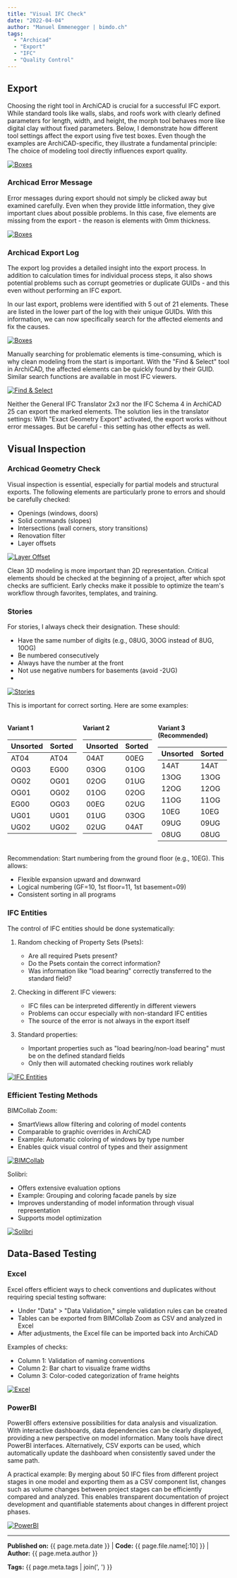 ```yaml
---
title: "Visual IFC Check"
date: "2022-04-04"
author: "Manuel Emmenegger | bimdo.ch"
tags:
  - "Archicad"
  - "Export"
  - "IFC"
  - "Quality Control"
---
```


## Export
Choosing the right tool in ArchiCAD is crucial for a successful IFC export. While standard tools like walls, slabs, and roofs work with clearly defined parameters for length, width, and height, the morph tool behaves more like digital clay without fixed parameters. Below, I demonstrate how different tool settings affect the export using five test boxes. Even though the examples are ArchiCAD-specific, they illustrate a fundamental principle: The choice of modeling tool directly influences export quality.

[![Boxes](assets/ac640-1000_01_uebersicht-einleitung.png)](assets/ac640-1000_01_uebersicht-einleitung.png)


### Archicad Error Message
Error messages during export should not simply be clicked away but examined carefully. Even when they provide little information, they give important clues about possible problems. In this case, five elements are missing from the export - the reason is elements with 0mm thickness.

[![Boxes](assets/ac640-1000_02_Fehlermeldung.png)](assets/ac640-1000_02_Fehlermeldung.png)


### Archicad Export Log
The export log provides a detailed insight into the export process. In addition to calculation times for individual process steps, it also shows potential problems such as corrupt geometries or duplicate GUIDs - and this even without performing an IFC export.

In our last export, problems were identified with 5 out of 21 elements. These are listed in the lower part of the log with their unique GUIDs. With this information, we can now specifically search for the affected elements and fix the causes.

[![Boxes](assets/ac640-1000_03_protokoll-1024x573.png)](assets/ac640-1000_03_protokoll-1024x573.png)

Manually searching for problematic elements is time-consuming, which is why clean modeling from the start is important. With the "Find & Select" tool in ArchiCAD, the affected elements can be quickly found by their GUID. Similar search functions are available in most IFC viewers.

[![Find & Select](assets/ac640-1000_04_suchen-aktivieren.png)](assets/ac640-1000_04_suchen-aktivieren.png)

Neither the General IFC Translator 2x3 nor the IFC Schema 4 in ArchiCAD 25 can export the marked elements. The solution lies in the translator settings: With "Exact Geometry Export" activated, the export works without error messages. But be careful - this setting has other effects as well.

## Visual Inspection
### Archicad Geometry Check
Visual inspection is essential, especially for partial models and structural exports. The following elements are particularly prone to errors and should be carefully checked:

- Openings (windows, doors)
- Solid commands (slopes)
- Intersections (wall corners, story transitions)
- Renovation filter
- Layer offsets

[![Layer Offset](assets/ac640-1000_05_schichteinzug.png)](assets/ac640-1000_05_schichteinzug.png)

Clean 3D modeling is more important than 2D representation. Critical elements should be checked at the beginning of a project, after which spot checks are sufficient. Early checks make it possible to optimize the team's workflow through favorites, templates, and training.

### Stories
For stories, I always check their designation. These should:
- Have the same number of digits (e.g., 08UG, 30OG instead of 8UG, 10OG)
- Be numbered consecutively
- Always have the number at the front
- Not use negative numbers for basements (avoid -2UG)
- 
[![Stories](assets/ac640-1000_06_geschosse.png)](assets/ac640-1000_06_geschosse.png)

This is important for correct sorting. Here are some examples:

<div class="responsive-container" style="display: flex; gap: 0.5rem;">
  <div style="flex: 1;">
    <h4>Variant 1</h4>
    <table>
      <thead>
        <tr>
          <th>Unsorted</th>
          <th>Sorted</th>
        </tr>
      </thead>
      <tbody>
        <tr><td>AT04</td><td>AT04</td></tr>
        <tr><td>OG03</td><td>EG00</td></tr>
        <tr><td>OG02</td><td>OG01</td></tr>
        <tr><td>OG01</td><td>OG02</td></tr>
        <tr><td>EG00</td><td>OG03</td></tr>
        <tr><td>UG01</td><td>UG01</td></tr>
        <tr><td>UG02</td><td>UG02</td></tr>
      </tbody>
    </table>
  </div>
  <div style="flex: 1;">
    <h4>Variant 2</h4>
    <table>
      <thead>
        <tr>
          <th>Unsorted</th>
          <th>Sorted</th>
        </tr>
      </thead>
      <tbody>
        <tr><td>04AT</td><td>00EG</td></tr>
        <tr><td>03OG</td><td>01OG</td></tr>
        <tr><td>02OG</td><td>01UG</td></tr>
        <tr><td>01OG</td><td>02OG</td></tr>
        <tr><td>00EG</td><td>02UG</td></tr>
        <tr><td>01UG</td><td>03OG</td></tr>
        <tr><td>02UG</td><td>04AT</td></tr>
      </tbody>
    </table>
  </div>
  <div style="flex: 1;">
    <h4>Variant 3 (Recommended)</h4>
    <table>
      <thead>
        <tr>
          <th>Unsorted</th>
          <th>Sorted</th>
        </tr>
      </thead>
      <tbody>
        <tr><td>14AT</td><td>14AT</td></tr>
        <tr><td>13OG</td><td>13OG</td></tr>
        <tr><td>12OG</td><td>12OG</td></tr>
        <tr><td>11OG</td><td>11OG</td></tr>
        <tr><td>10EG</td><td>10EG</td></tr>
        <tr><td>09UG</td><td>09UG</td></tr>
        <tr><td>08UG</td><td>08UG</td></tr>
      </tbody>
    </table>
  </div>
</div>

Recommendation: Start numbering from the ground floor (e.g., 10EG). This allows:

- Flexible expansion upward and downward
- Logical numbering (GF=10, 1st floor=11, 1st basement=09)
- Consistent sorting in all programs

### IFC Entities
The control of IFC entities should be done systematically:

1. Random checking of Property Sets (Psets):
    - Are all required Psets present?
    - Do the Psets contain the correct information?
    - Was information like "load bearing" correctly transferred to the standard field?

2. Checking in different IFC viewers:
    - IFC files can be interpreted differently in different viewers
    - Problems can occur especially with non-standard IFC entities
    - The source of the error is not always in the export itself

3. Standard properties:
    - Important properties such as "load bearing/non-load bearing" must be on the defined standard fields
    - Only then will automated checking routines work reliably

[![IFC Entities](assets/ac640-1000_07_entity.png)](assets/ac640-1000_07_entity.png)


### Efficient Testing Methods

   BIMCollab Zoom:

   - SmartViews allow filtering and coloring of model contents
   - Comparable to graphic overrides in ArchiCAD
   - Example: Automatic coloring of windows by type number
   - Enables quick visual control of types and their assignment

[![BIMCollab](assets/ac640-1000_08_bimcollab.png)](assets/ac640-1000_08_bimcollab.png)


   Solibri:

   - Offers extensive evaluation options
   - Example: Grouping and coloring facade panels by size
   - Improves understanding of model information through visual representation
   - Supports model optimization

[![Solibri](assets/ac640-1000_09_solibri.gif)](assets/ac640-1000_09_solibri.gif)

## Data-Based Testing
### Excel
Excel offers efficient ways to check conventions and duplicates without requiring special testing software:

- Under "Data" > "Data Validation," simple validation rules can be created
- Tables can be exported from BIMCollab Zoom as CSV and analyzed in Excel
- After adjustments, the Excel file can be imported back into ArchiCAD

Examples of checks:

- Column 1: Validation of naming conventions
- Column 2: Bar chart to visualize frame widths
- Column 3: Color-coded categorization of frame heights

[![Excel](assets/ac640-1000_10_excel.png)](assets/ac640-1000_10_excel.png)


### PowerBI
PowerBI offers extensive possibilities for data analysis and visualization. With interactive dashboards, data dependencies can be clearly displayed, providing a new perspective on model information. Many tools have direct PowerBI interfaces. Alternatively, CSV exports can be used, which automatically update the dashboard when consistently saved under the same path.

A practical example: By merging about 50 IFC files from different project stages in one model and exporting them as a CSV component list, changes such as volume changes between project stages can be efficiently compared and analyzed. This enables transparent documentation of project development and quantifiable statements about changes in different project phases.

[![PowerBI](assets/ac640-1000_11_powerbi.jpg)](assets/ac640-1000_11_powerbi.jpg)

---
**Published on:** {{ page.meta.date }} | **Code:** {{ page.file.name[:10] }}  | **Author:** {{ page.meta.author }}

**Tags:** {{ page.meta.tags | join(', ') }} 